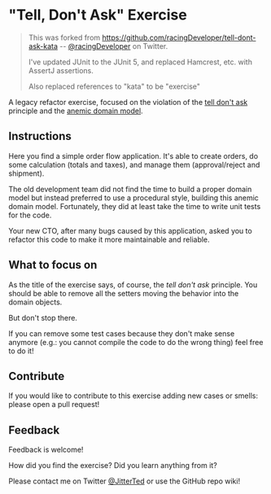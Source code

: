 # "Tell, Don't Ask" Exercise

> This was forked from https://github.com/racingDeveloper/tell-dont-ask-kata -- [@racingDeveloper](https://twitter.com/racingDeveloper) on Twitter.
> 
> I've updated JUnit to the JUnit 5, and replaced Hamcrest, etc. with AssertJ assertions.
> 
> Also replaced references to "kata" to be "exercise"

A legacy refactor exercise, focused on the violation of the [tell don't ask](https://pragprog.com/articles/tell-dont-ask) principle and the [anemic domain model](https://martinfowler.com/bliki/AnemicDomainModel.html).

## Instructions
Here you find a simple order flow application. It's able to create orders, do some calculation (totals and taxes), and manage them (approval/reject and shipment).

The old development team did not find the time to build a proper domain model but instead preferred to use a procedural style, building this anemic domain model.
Fortunately, they did at least take the time to write unit tests for the code.

Your new CTO, after many bugs caused by this application, asked you to refactor this code to make it more maintainable and reliable.

## What to focus on
As the title of the exercise says, of course, the _tell don't ask_ principle.
You should be able to remove all the setters moving the behavior into the domain objects.

But don't stop there.

If you can remove some test cases because they don't make sense anymore (e.g.: you cannot compile the code to do the wrong thing) feel free to do it!

## Contribute
If you would like to contribute to this exercise adding new cases or smells: please open a pull request!

## Feedback
Feedback is welcome!

How did you find the exercise? Did you learn anything from it?

Please contact me on Twitter [@JitterTed](https://twitter.com/jitterted) or use the GitHub repo wiki!
